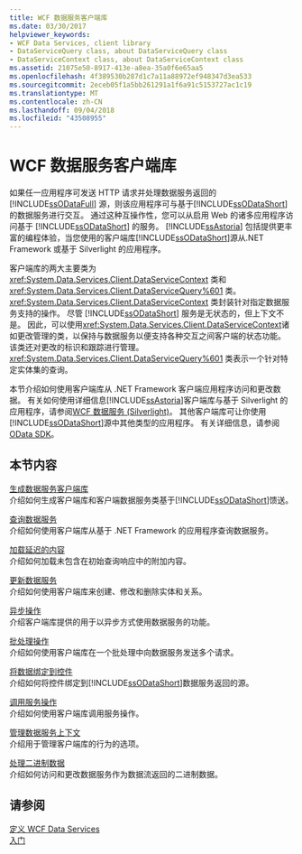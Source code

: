 ```yaml
---
title: WCF 数据服务客户端库
ms.date: 03/30/2017
helpviewer_keywords:
- WCF Data Services, client library
- DataServiceQuery class, about DataServiceQuery class
- DataServiceContext class, about DataServiceContext class
ms.assetid: 21075e50-8917-413e-a8ea-35a0f6e65aa5
ms.openlocfilehash: 4f389530b287d1c7a11a88972ef948347d3ea533
ms.sourcegitcommit: 2eceb05f1a5bb261291a1f6a91c5153727ac1c19
ms.translationtype: MT
ms.contentlocale: zh-CN
ms.lasthandoff: 09/04/2018
ms.locfileid: "43508955"
---
```

# <a name="wcf-data-services-client-library"></a>WCF 数据服务客户端库
如果任一应用程序可发送 HTTP 请求并处理数据服务返回的 [!INCLUDE[ssODataFull](../../../../includes/ssodatafull-md.md)] 源，则该应用程序可与基于[!INCLUDE[ssODataShort](../../../../includes/ssodatashort-md.md)] 的数据服务进行交互。 通过这种互操作性，您可以从启用 Web 的诸多应用程序访问基于 [!INCLUDE[ssODataShort](../../../../includes/ssodatashort-md.md)] 的服务。 [!INCLUDE[ssAstoria](../../../../includes/ssastoria-md.md)] 包括提供更丰富的编程体验，当您使用的客户端库[!INCLUDE[ssODataShort](../../../../includes/ssodatashort-md.md)]源从.NET Framework 或基于 Silverlight 的应用程序。  
  
 客户端库的两大主要类为 <xref:System.Data.Services.Client.DataServiceContext> 类和 <xref:System.Data.Services.Client.DataServiceQuery%601> 类。 <xref:System.Data.Services.Client.DataServiceContext> 类封装针对指定数据服务支持的操作。 尽管 [!INCLUDE[ssODataShort](../../../../includes/ssodatashort-md.md)] 服务是无状态的，但上下文不是。 因此，可以使用<xref:System.Data.Services.Client.DataServiceContext>诸如更改管理的类，以保持与数据服务以便支持各种交互之间客户端的状态功能。 该类还对更改的标识和跟踪进行管理。 <xref:System.Data.Services.Client.DataServiceQuery%601> 类表示一个针对特定实体集的查询。  
  
 本节介绍如何使用客户端库从 .NET Framework 客户端应用程序访问和更改数据。 有关如何使用详细信息[!INCLUDE[ssAstoria](../../../../includes/ssastoria-md.md)]客户端库与基于 Silverlight 的应用程序，请参阅[WCF 数据服务 (Silverlight)](https://go.microsoft.com/fwlink/?LinkId=186016)。 其他客户端库可让你使用[!INCLUDE[ssODataShort](../../../../includes/ssodatashort-md.md)]源中其他类型的应用程序。 有关详细信息，请参阅[OData SDK](https://go.microsoft.com/fwlink/?LinkID=185796)。  
  
## <a name="in-this-section"></a>本节内容  
 [生成数据服务客户端库](../../../../docs/framework/data/wcf/generating-the-data-service-client-library-wcf-data-services.md)  
 介绍如何生成客户端库和客户端数据服务类基于[!INCLUDE[ssODataShort](../../../../includes/ssodatashort-md.md)]馈送。  
  
 [查询数据服务](../../../../docs/framework/data/wcf/querying-the-data-service-wcf-data-services.md)  
 介绍如何使用客户端库从基于 .NET Framework 的应用程序查询数据服务。  
  
 [加载延迟的内容](../../../../docs/framework/data/wcf/loading-deferred-content-wcf-data-services.md)  
 介绍如何加载未包含在初始查询响应中的附加内容。  
  
 [更新数据服务](../../../../docs/framework/data/wcf/updating-the-data-service-wcf-data-services.md)  
 介绍如何使用客户端库来创建、修改和删除实体和关系。  
  
 [异步操作](../../../../docs/framework/data/wcf/asynchronous-operations-wcf-data-services.md)  
 介绍客户端库提供的用于以异步方式使用数据服务的功能。  
  
 [批处理操作](../../../../docs/framework/data/wcf/batching-operations-wcf-data-services.md)  
 介绍如何使用客户端库在一个批处理中向数据服务发送多个请求。  
  
 [将数据绑定到控件](../../../../docs/framework/data/wcf/binding-data-to-controls-wcf-data-services.md)  
 介绍如何将控件绑定到[!INCLUDE[ssODataShort](../../../../includes/ssodatashort-md.md)]数据服务返回的源。  
  
 [调用服务操作](../../../../docs/framework/data/wcf/calling-service-operations-wcf-data-services.md)  
 介绍如何使用客户端库调用服务操作。  
  
 [管理数据服务上下文](../../../../docs/framework/data/wcf/managing-the-data-service-context-wcf-data-services.md)  
 介绍用于管理客户端库的行为的选项。  
  
 [处理二进制数据](../../../../docs/framework/data/wcf/working-with-binary-data-wcf-data-services.md)  
 介绍如何访问和更改数据服务作为数据流返回的二进制数据。  
  
## <a name="see-also"></a>请参阅  
 [定义 WCF Data Services](../../../../docs/framework/data/wcf/defining-wcf-data-services.md)  
 [入门](../../../../docs/framework/data/wcf/getting-started-with-wcf-data-services.md)
